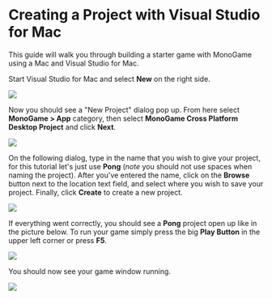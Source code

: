 # Creating a Project with Visual Studio for Mac

This guide will walk you through building a starter game with MonoGame using a Mac and Visual Studio for Mac.

Start Visual Studio for Mac and select **New** on the right side.

![ ](~/images/getting_started/vsmac-mg-new-1.png)

Now you should see a "New Project" dialog pop up. From here select **MonoGame > App** category, then select **MonoGame Cross Platform Desktop Project** and click **Next**.

![ ](~/images/getting_started/vsmac-mg-new-2.png)

On the following dialog, type in the name that you wish to give your project, for this tutorial let's just use **Pong** (*note* you should not use spaces when naming the project). After you've entered the name, click on the **Browse** button next to the location text field, and select where you wish to save your project. Finally, click **Create** to create a new project.

![ ](~/images/getting_started/vsmac-mg-new-3.png)

If everything went correctly, you should see a **Pong** project open up like in the picture below. To run your game simply press the big **Play Button** in the upper left corner or press **F5**.

![ ](~/images/getting_started/vsmac-mg-new-4.png)

You should now see your game window running.

![ ](~/images/getting_started/vsmac-mg-new-5.png)
